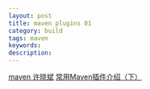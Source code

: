 ```yaml
---
layout: post
title: maven plugins 01
category: build
tags: maven
keywords: 
description: 
---
```

[maven 许晓斌](http://www.infoq.com/cn/author/%E8%AE%B8%E6%99%93%E6%96%8C)
[常用Maven插件介绍（下）](http://www.infoq.com/cn/news/2011/05/xxb-maven-8-plugin/)